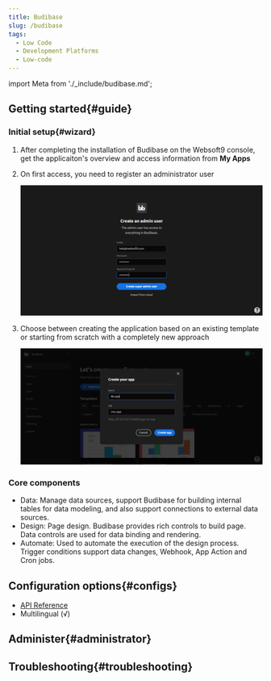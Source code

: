```yaml
---
title: Budibase
slug: /budibase
tags:
  - Low Code
  - Development Platforms
  - Low-code
---
```


import Meta from './_include/budibase.md';

<Meta name="meta" />

## Getting started{#guide}

### Initial setup{#wizard}

1. After completing the installation of Budibase on the Websoft9 console, get the applicaiton's overview and access information from **My Apps**   

2. On first access, you need to register an administrator user
   
   ![Budibase](./assets/budibase-installadmin-websoft9.png)

3. Choose between creating the application based on an existing template or starting from scratch with a completely new approach

   ![Budibase](./assets/budibase-createapp-websoft9.png)

### Core components

- Data: Manage data sources, support Budibase for building internal tables for data modeling, and also support connections to external data sources.
- Design: Page design. Budibase provides rich controls to build page. Data controls are used for data binding and rendering.
- Automate: Used to automate the execution of the design process. Trigger conditions support data changes, Webhook, App Action and Cron jobs.

## Configuration options{#configs}

- [API Reference](https://docs.budibase.com/docs/public-api)
- Multilingual (√)

## Administer{#administrator}

## Troubleshooting{#troubleshooting}